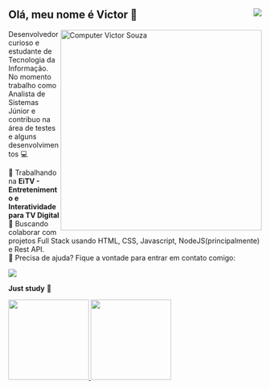 ## Olá, meu nome é Victor 👋 <img src="https://komarev.com/ghpvc/?username=victorsouza19&color=blueviolet&label=Visualizações+do+perfil&style=flat-square" align="right"/>
<img src="https://raw.githubusercontent.com/MicaelliMedeiros/micaellimedeiros/master/image/computer-illustration.png" min-width="400px" max-width="400px" width="400px" align="right" alt="Computer Victor Souza">

<p>Desenvolvedor curioso e estudante de Tecnologia da Informação.<br>
No momento trabalho como Analista de Sistemas Júnior e contribuo na área de testes e alguns desenvolvimentos 💻 </p>



 🚀 Trabalhando na **EiTV - Entretenimento e Interatividade para TV Digital**
 <br/> 💜 Buscando colaborar com projetos Full Stack usando HTML, CSS, Javascript, NodeJS(principalmente) e Rest API.
 <br/> 💌 Precisa de ajuda? Fique a vontade para entrar em contato comigo:
 
  
 <p align="left">
  <a href="https://www.linkedin.com/in/victorsouza19/" target="_blank" alt="Linkedin">
   <img src="https://img.shields.io/badge/-Linkedin-1C1C1C?style=for-the-badge&logo=Linkedin&logoColor=00FFFF&link=https://www.linkedin.com/in/victorsouza19/"/>
  </a>
</p>  
 
 **Just study** 💭 
 
 <div style="display: "flex" ">
  <a href="https://github.com/victorsouza19">
  <img height="160em" src="https://github-readme-stats.vercel.app/api?username=victorsouza19&show_icons=true&theme=jolly"/>
  <img height="160em" src="https://github-readme-stats.vercel.app/api/top-langs/?username=victorsouza19&layout=compact&langs_count=7&theme=jolly"/>
</div>


